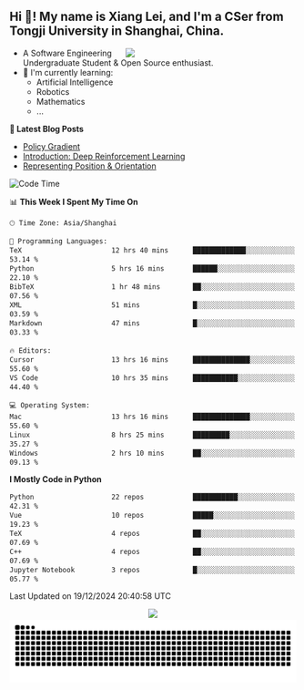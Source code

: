 <h2 align="left">Hi 👋! My name is Xiang Lei, and I'm a CSer from Tongji University in Shanghai, China.</h2>


<img align= "right" width= "300" src= "https://pa1.narvii.com/6580/8098c6e9207376889eeb0532d9f5a0723c4d73f5_hq.gif"/>

- A Software Engineering Undergraduate Student & Open Source enthusiast.
- 🌱 I'm currently learning:
  - Artificial Intelligence
  - Robotics
  - Mathematics
  - ...
 
**📝 Latest Blog Posts** 
- [Policy Gradient](https://lei00764.github.io/posts/2024-12-12-Policy%20Gradient/index.html)
- [Introduction: Deep Reinforcement Learning](https://lei00764.github.io/posts/2024-11-27-%E6%B7%B1%E5%BA%A6%E5%BC%BA%E5%8C%96%E5%AD%A6%E4%B9%A0%E5%85%A5%E9%97%A8%E4%BB%8B%E7%BB%8D/index.html)
- [Representing Position & Orientation](https://lei00764.github.io/posts/2024-10-24-%E6%9C%BA%E5%99%A8%E4%BA%BA%E5%AD%A6%E4%B8%AD%E7%9A%84%E5%A7%BF%E6%80%81%E7%9A%84%E8%A1%A8%E7%A4%BA%E6%96%B9%E6%B3%95/index.html)

<!--START_SECTION:waka-->
![Code Time](http://img.shields.io/badge/Code%20Time-694%20hrs%2029%20mins-blue)

📊 **This Week I Spent My Time On** 

```text
🕑︎ Time Zone: Asia/Shanghai

💬 Programming Languages: 
TeX                      12 hrs 40 mins      █████████████░░░░░░░░░░░░   53.14 % 
Python                   5 hrs 16 mins       ██████░░░░░░░░░░░░░░░░░░░   22.10 % 
BibTeX                   1 hr 48 mins        ██░░░░░░░░░░░░░░░░░░░░░░░   07.56 % 
XML                      51 mins             █░░░░░░░░░░░░░░░░░░░░░░░░   03.59 % 
Markdown                 47 mins             █░░░░░░░░░░░░░░░░░░░░░░░░   03.33 % 

🔥 Editors: 
Cursor                   13 hrs 16 mins      ██████████████░░░░░░░░░░░   55.60 % 
VS Code                  10 hrs 35 mins      ███████████░░░░░░░░░░░░░░   44.40 % 

💻 Operating System: 
Mac                      13 hrs 16 mins      ██████████████░░░░░░░░░░░   55.60 % 
Linux                    8 hrs 25 mins       █████████░░░░░░░░░░░░░░░░   35.27 % 
Windows                  2 hrs 10 mins       ██░░░░░░░░░░░░░░░░░░░░░░░   09.13 % 
```

**I Mostly Code in Python** 

```text
Python                   22 repos            ███████████░░░░░░░░░░░░░░   42.31 % 
Vue                      10 repos            █████░░░░░░░░░░░░░░░░░░░░   19.23 % 
TeX                      4 repos             ██░░░░░░░░░░░░░░░░░░░░░░░   07.69 % 
C++                      4 repos             ██░░░░░░░░░░░░░░░░░░░░░░░   07.69 % 
Jupyter Notebook         3 repos             █░░░░░░░░░░░░░░░░░░░░░░░░   05.77 % 
```




 Last Updated on 19/12/2024 20:40:58 UTC
<!--END_SECTION:waka-->




<div align="center">
  <img src="https://github-readme-stats.vercel.app/api?username=Lei00764&show_icons=true&theme=radical" />
 </div>

 <div align="center">

<picture>
  <source media="(prefers-color-scheme: dark)" srcset="https://raw.githubusercontent.com/Lei00764/Lei00764/output/github-contribution-grid-snake-dark.svg">
  <source media="(prefers-color-scheme: light)" srcset="https://raw.githubusercontent.com/Lei00764/Lei00764/output/github-contribution-grid-snake.svg">
  <img alt="github contribution grid snake animation" src="https://raw.githubusercontent.com/Lei00764/Lei00764/output/github-contribution-grid-snake.svg">
</picture>

</div>
